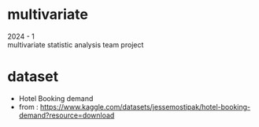 # multivariate

2024 - 1  
multivariate statistic analysis team project

# dataset

* Hotel Booking demand
* from : https://www.kaggle.com/datasets/jessemostipak/hotel-booking-demand?resource=download
